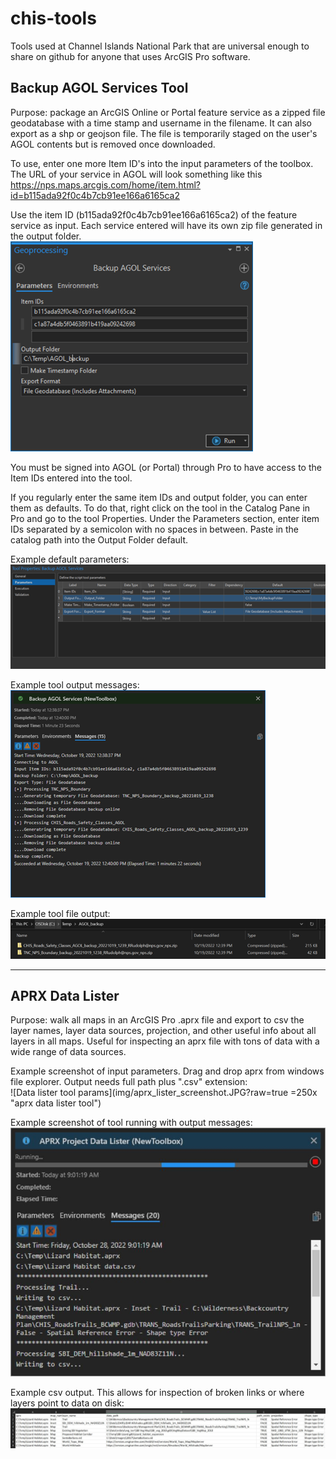 # chis-tools
Tools used at Channel Islands National Park that are universal enough to share on github for anyone that uses ArcGIS Pro software.


## Backup AGOL Services Tool

Purpose: package an ArcGIS Online or Portal feature service as a zipped file geodatabase with a time stamp and username in the filename. It can also export as a shp or geojson file. The file is temporarily staged on the user's AGOL contents but is removed once downloaded. 

To use, enter one more Item ID's into the input parameters of the toolbox. The URL of your service in AGOL will look something like this <br>
https://nps.maps.arcgis.com/home/item.html?id=b115ada92f0c4b7cb91ee166a6165ca2

Use the item ID (b115ada92f0c4b7cb91ee166a6165ca2) of the feature service as input. Each service entered will have its own zip file generated in the output folder. <br>
![Backup Tool Screenshot](img/backup_tool_screenshot.png?raw=true "Backup Tool Screenshot")

You must be signed into AGOL (or Portal) through Pro to have access to the Item IDs entered into the tool. 

If you regularly enter the same item IDs and output folder, you can enter them as defaults.  To do that, right click on the tool in the Catalog Pane in Pro and go to the tool Properties. Under the Parameters section, enter item IDs separated by a semicolon with no spaces in between. Paste in the catalog path into the Output Folder default. <br>

Example default parameters:<br>
![Default params screenshot](img/backup_defaults.png?raw=true "Backup Tool Defaults")

Example tool output messages:<br>
![Messages screenshot](img/backup_output_messages.png?raw=true "Backup Tool Defaults")

Example tool file output:<br>
![File output](img/backup_output_files.png?raw=true "Backup Tool File Output")


<hr>

## APRX Data Lister

Purpose: walk all maps in an ArcGIS Pro .aprx file and export to csv the layer names, layer data sources, projection, and other useful info about all layers in all maps. Useful for inspecting an aprx file with tons of data with a wide range of data sources. 

Example screenshot of input parameters.  Drag and drop aprx from windows file explorer.  Output needs full path plus ".csv" extension: <br>
![Data lister tool params](img/aprx_lister_screenshot.JPG?raw=true =250x "aprx data lister tool")

Example screenshot of tool running with output messages:<br>
![Data lister messages](img/aprx_lister_messages.JPG?raw=true "aprx data lister tool messages")

Example csv output. This allows for inspection of broken links or where layers point to data on disk:<br>
![Data lister messages](img/aprx_lister_output.JPG?raw=true "aprx data lister tool messages")
